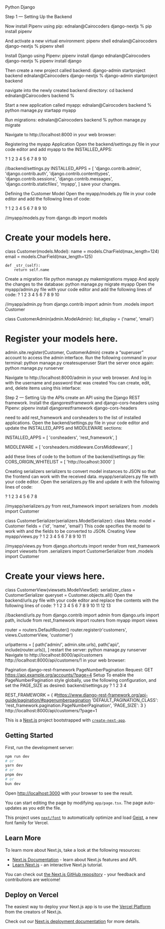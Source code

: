 Python Django

Step 1 — Setting Up the Backend

Now install Pipenv using pip:
ednalan@Cairocoders django-nextjs % pip install pipenv

And activate a new virtual environment:
pipenv shell
ednalan@Cairocoders django-nextjs % pipenv shell

Install Django using Pipenv:
pipenv install django
ednalan@Cairocoders django-nextjs % pipenv install django

Then create a new project called backend:
django-admin startproject backend
ednalan@Cairocoders django-nextjs % django-admin startproject backend

navigate into the newly created backend directory:
cd backend
ednalan@Cairocoders backend %

Start a new application called myapp:
ednalan@Cairocoders backend % python manage.py startapp myapp

Run migrations:
ednalan@Cairocoders backend % python manage.py migrate

Navigate to http://localhost:8000 in your web browser:

Registering the myapp Application
Open the backend/settings.py file in your code editor and add myapp to the INSTALLED_APPS:

?
1
2
3
4
5
6
7
8
9
10
	
//backend/settings.py
INSTALLED_APPS = [
    'django.contrib.admin',
    'django.contrib.auth',
    'django.contrib.contenttypes',
    'django.contrib.sessions',
    'django.contrib.messages',
    'django.contrib.staticfiles',
    'myapp',
]
save your changes.

Defining the Customer Model
Open the myapp/models.py file in your code editor and add the following lines of code:

?
1
2
3
4
5
6
7
8
9
10
	
//myapp/models.py
from django.db import models
 
# Create your models here.
class Customer(models.Model):
    name = models.CharField(max_length=124)
    email = models.CharField(max_length=125)
 
    def _str_(self):
        return self.name
Create a migration file
python manage.py makemigrations myapp
And apply the changes to the database: python manage.py migrate myapp Open the myapp/admin.py file with your code editor and add the following lines of code:
?
1
2
3
4
5
6
7
8
9
10
	
//myapp/admin.py
from django.contrib import admin
from .models import Customer
 
class CustomerAdmin(admin.ModelAdmin):
    list_display = ('name', 'email')
 
# Register your models here.
 
admin.site.register(Customer, CustomerAdmin)
create a “superuser” account to access the admin interface. Run the following command in your terminal:
python manage.py createsuperuser
Start the server once again:
python manage.py runserver

Navigate to http://localhost:8000/admin in your web browser. And log in with the username and password that was created You can create, edit, and, delete items using this interface:

Step 2 — Setting Up the APIs create an API using the Django REST framework.
Install the djangorestframework and django-cors-headers using Pipenv:
pipenv install djangorestframework django-cors-headers

need to add rest_framework and corsheaders to the list of installed applications. Open the backend/settings.py file in your code editor and update the INSTALLED_APPS and MIDDLEWARE sections:

INSTALLED_APPS = [
'corsheaders',
'rest_framework',
]

MIDDLEWARE = [
'corsheaders.middleware.CorsMiddleware',
]

add these lines of code to the bottom of the backend/settings.py file:
CORS_ORIGIN_WHITELIST = [
'http://localhost:3000'
]

Creating serializers
serializers to convert model instances to JSON so that the frontend can work with the received data.
myapp/serializers.py file with your code editor. Open the serializers.py file and update it with the following lines of code:

?
1
2
3
4
5
6
7
8
	
//myapp/serializers.py
from rest_framework import serializers
from .models import Customer
 
class CustomerSerializer(serializers.ModelSerializer):
    class Meta:
        model = Customer
        fields = ('id', 'name', 'email')
This code specifies the model to work with and the fields to be converted to JSON.
Creating View
myapp/views.py
?
1
2
3
4
5
6
7
8
9
10
11
	
//myapp/views.py
from django.shortcuts import render
from rest_framework import viewsets
from .serializers import CustomerSerializer
from .models import Customer
 
# Create your views here.
 
class CustomerView(viewsets.ModelViewSet):
    serializer_class = CustomerSerializer
    queryset = Customer.objects.all()
Open the backend/urls.py file with your code editor and replace the contents with the following lines of code:
?
1
2
3
4
5
6
7
8
9
10
11
12
13
	
//backend/urls.py
from django.contrib import admin
from django.urls import path, include
from rest_framework import routers
from myapp import views
 
router = routers.DefaultRouter()
router.register(r'customers', views.CustomerView, 'customer')
 
urlpatterns = [
    path('admin/', admin.site.urls),
    path('api/', include(router.urls)),
]
restart the server:
python manage.py runserver
Navigate to http://localhost:8000/api/customers http://localhost:8000/api/customers/1 in your web browser:

Pagination
django-rest-framework
PageNumberPagination
Request:
GET https://api.example.org/accounts/?page=4
Setup
To enable the PageNumberPagination style globally, use the following configuration, and set the PAGE_SIZE as desired:
backend/settings.py
?
1
2
3
4
	
REST_FRAMEWORK = { #https://www.django-rest-framework.org/api-guide/pagination/#pagenumberpagination
    'DEFAULT_PAGINATION_CLASS': 'rest_framework.pagination.PageNumberPagination',
    'PAGE_SIZE': 3
}
http://localhost:8000/api/customers/?page=1 

This is a [Next.js](https://nextjs.org) project bootstrapped with [`create-next-app`](https://nextjs.org/docs/app/api-reference/cli/create-next-app).

## Getting Started

First, run the development server:

```bash
npm run dev
# or
yarn dev
# or
pnpm dev
# or
bun dev
```

Open [http://localhost:3000](http://localhost:3000) with your browser to see the result.

You can start editing the page by modifying `app/page.tsx`. The page auto-updates as you edit the file.

This project uses [`next/font`](https://nextjs.org/docs/app/building-your-application/optimizing/fonts) to automatically optimize and load [Geist](https://vercel.com/font), a new font family for Vercel.

## Learn More

To learn more about Next.js, take a look at the following resources:

- [Next.js Documentation](https://nextjs.org/docs) - learn about Next.js features and API.
- [Learn Next.js](https://nextjs.org/learn) - an interactive Next.js tutorial.

You can check out [the Next.js GitHub repository](https://github.com/vercel/next.js) - your feedback and contributions are welcome!

## Deploy on Vercel

The easiest way to deploy your Next.js app is to use the [Vercel Platform](https://vercel.com/new?utm_medium=default-template&filter=next.js&utm_source=create-next-app&utm_campaign=create-next-app-readme) from the creators of Next.js.

Check out our [Next.js deployment documentation](https://nextjs.org/docs/app/building-your-application/deploying) for more details.
